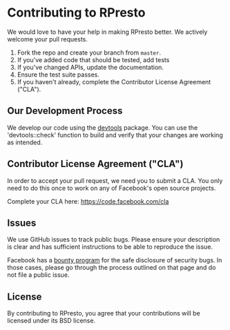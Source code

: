 # Contributing to RPresto

We would love to have your help in making RPresto better. We actively
welcome your pull requests.
1. Fork the repo and create your branch from `master`.
2. If you've added code that should be tested, add tests
3. If you've changed APIs, update the documentation.
4. Ensure the test suite passes.
5. If you haven't already, complete the Contributor License Agreement ("CLA").

## Our Development Process

We develop our code using the [devtools](https://github.com/hadley/devtools)
package. You can use the 'devtools::check' function to build and verify that
your changes are working as intended.

## Contributor License Agreement ("CLA")
In order to accept your pull request, we need you to submit a CLA. You only need
to do this once to work on any of Facebook's open source projects.

Complete your CLA here: <https://code.facebook.com/cla>

## Issues
We use GitHub issues to track public bugs. Please ensure your description is
clear and has sufficient instructions to be able to reproduce the issue.

Facebook has a [bounty program](https://www.facebook.com/whitehat/) for the safe
disclosure of security bugs. In those cases, please go through the process
outlined on that page and do not file a public issue.

## License
By contributing to RPresto, you agree that your contributions will be licensed
under its BSD license.
